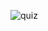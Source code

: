 ![quiz](https://user-images.githubusercontent.com/67829382/102021127-bcf8bb80-3d8e-11eb-8dc2-09e44ae52377.gif)
